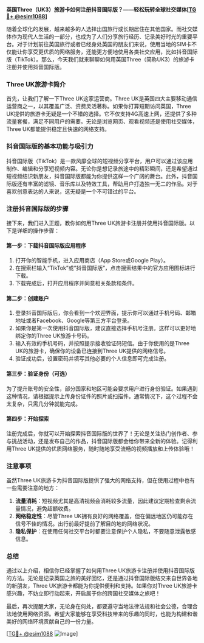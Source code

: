 **英国Three（UK3）旅游卡如何注册抖音国际版？——轻松玩转全球社交媒体[[TG💪+ @esim1088](https://t.me/s/esim1088)]**

随着全球化的发展，越来越多的人选择出国旅行或长期居住在其他国家。而社交媒体作为现代人生活的一部分，也成为了人们分享旅行经历、记录美好时光的重要平台。对于计划前往英国旅行或者已经身处英国的朋友们来说，使用当地的SIM卡不仅能让你享受更优质的网络服务，还能更方便地使用各类社交应用，比如抖音国际版（TikTok）。那么，今天我们就来聊聊如何用英国Three（简称UK3）的旅游卡注册并使用抖音国际版。

### Three UK旅游卡简介

首先，让我们了解一下Three UK这家运营商。Three UK是英国四大主要移动通信运营商之一，以其覆盖广泛、资费灵活著称。如果你打算短期访问英国，Three UK提供的旅游卡无疑是一个不错的选择。它不仅支持4G高速上网，还提供了多种流量套餐，满足不同用户的需要。无论是浏览网页、观看视频还是使用社交媒体，Three UK都能提供稳定且快速的网络支持。

### 抖音国际版的基本功能与吸引力

抖音国际版（TikTok）是一款风靡全球的短视频分享平台，用户可以通过该应用制作、编辑和分享短视频内容。无论你是想记录旅途中的精彩瞬间，还是希望通过短视频结识新朋友，抖音国际版都能为你提供这样一个广阔的舞台。此外，抖音国际版还有丰富的滤镜、音乐库以及特效工具，帮助用户打造独一无二的作品。对于喜欢创意表达的人来说，这无疑是一个不可错过的平台。

### 注册抖音国际版的步骤

接下来，我们进入正题，教你如何用Three UK旅游卡注册并使用抖音国际版。以下是详细的操作步骤：

#### 第一步：下载抖音国际版应用程序

1. 打开你的智能手机，进入应用商店（App Store或Google Play）。
2. 在搜索栏输入“TikTok”或“抖音国际版”，点击搜索结果中的官方应用图标进行下载。
3. 下载完成后，打开应用程序并同意相关条款和条件。

#### 第二步：创建账户

1. 登录抖音国际版后，你会看到一个欢迎界面，提示你可以通过手机号码、邮箱地址或者Facebook、Google等第三方平台登录。
2. 如果你是第一次使用抖音国际版，建议直接选择手机号注册。这样可以更好地绑定你的Three UK旅游卡号码。
3. 输入有效的手机号码，并按照提示接收验证码短信。由于你使用的是Three UK的旅游卡，确保你的设备已连接到Three UK提供的网络信号。
4. 验证成功后，设置密码并填写其他必要的个人信息即可完成注册。

#### 第三步：验证身份（可选）

为了提升账号的安全性，部分国家和地区可能会要求用户进行身份验证。如果遇到这种情况，请根据提示上传身份证件的照片或扫描件。通常情况下，这个过程不会太复杂，只需几分钟就能完成。

#### 第四步：开始探索

注册完成后，你就可以开始探索抖音国际版的世界了！无论是关注热门创作者、参与挑战活动，还是发布自己的作品，抖音国际版都会给你带来全新的体验。记得利用Three UK提供的优质网络服务，随时随地享受流畅的视频播放和上传体验哦！

### 注意事项

虽然Three UK旅游卡为抖音国际版提供了强大的网络支持，但在使用过程中也有一些需要注意的地方：

1. **流量消耗**：短视频尤其是高清视频会消耗较多流量，因此建议定期检查剩余流量情况，避免超额收费。
2. **网络稳定性**：尽管Three UK拥有良好的网络覆盖，但在偏远地区仍可能存在信号不佳的情况。出行前最好提前了解目的地的网络状况。
3. **隐私保护**：在使用任何社交平台时都要注意保护个人隐私，不要随意泄露敏感信息。

### 总结

通过以上介绍，相信你已经掌握了如何用Three UK旅游卡注册并使用抖音国际版的方法。无论是记录英国之旅的美好回忆，还是通过抖音国际版结交来自世界各地的新朋友，Three UK旅游卡都能为你提供便利和支持。如果你对Three UK旅游卡感兴趣，不妨立即行动起来，开启属于你的跨国社交媒体之旅吧！

最后，再次提醒大家，无论身在何处，都要遵守当地法律法规和社会公德，合理合法地使用网络资源。希望大家能够在享受科技带来的乐趣的同时，也能为构建和谐美好的网络环境贡献自己的一份力量。

[[TG💪+ @esim1088](https://t.me/s/esim1088) ![Image](https://i.postimg.cc/4NQfJmqS/Snipaste-2025-05-13-00-14-12.png)]